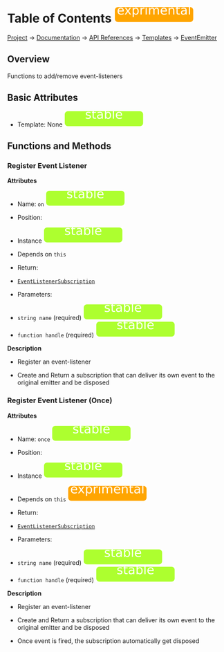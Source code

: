 # Table of Contents ![exprimental]
[Project](https://github.com/ksxatompackages/quick-spawn) → [Documentation](../..) → [API References](..) → [Templates](.) → [EventEmitter](./event-emitter.md)

## Overview

Functions to add/remove event-listeners

## Basic Attributes

 * Template: None ![stable]

## Functions and Methods

### Register Event Listener

**Attributes**

 * Name: `on` ![stable]

 * Position:
  - Instance ![stable]

 * Depends on `this`

 * Return:
  - [`EventListenerSubscription`](./event-listener-subscription.md)

 * Parameters:
  - `string name` (required) ![stable]
  - `function handle` (required) ![stable]

**Description**

 * Register an event-listener

 * Create and Return a subscription that can deliver its own event to the original emitter and be disposed

### Register Event Listener (Once)

**Attributes**

 * Name: `once` ![stable]

 * Position:
  - Instance ![stable]

 * Depends on `this` ![exprimental]

 * Return:
  - [`EventListenerSubscription`](./event-listener-subscription.md)

 * Parameters:
  - `string name` (required) ![stable]
  - `function handle` (required) ![stable]

 **Description**

  * Register an event-listener

  * Create and Return a subscription that can deliver its own event to the original emitter and be disposed

  * Once event is fired, the subscription automatically get disposed

  [fixed]: ../../images/badges/fixed.svg
  [stable]: ../../images/badges/stable.svg
  [exprimental]: ../../images/badges/exprimental.svg
  [deprecated]: ../../images/badges/deprecated.svg
